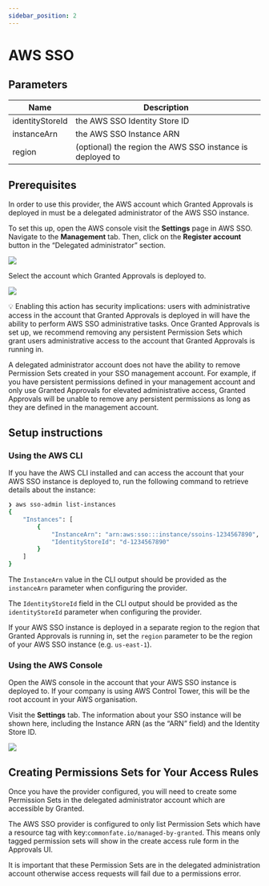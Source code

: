 ```yaml
---
sidebar_position: 2
---
```


# AWS SSO

## Parameters

| Name            | Description                                               |
| --------------- | --------------------------------------------------------- |
| identityStoreId | the AWS SSO Identity Store ID                             |
| instanceArn     | the AWS SSO Instance ARN                                  |
| region          | (optional) the region the AWS SSO instance is deployed to |

## Prerequisites

In order to use this provider, the AWS account which Granted Approvals is deployed in must be a delegated administrator of the AWS SSO instance.

To set this up, open the AWS console visit the **Settings** page in AWS SSO. Navigate to the **Management** tab. Then, click on the **Register account** button in the “Delegated administrator” section.

![](/img/providers/aws-sso/01.png)

Select the account which Granted Approvals is deployed to.

![](/img/providers/aws-sso/02.png)

<aside>
💡 Enabling this action has security implications: users with administrative access in the account that Granted Approvals is deployed in will have the ability to perform AWS SSO administrative tasks. Once Granted Approvals is set up, we recommend removing any persistent Permission Sets which grant users administrative access to the account that Granted Approvals is running in.

</aside>

A delegated administrator account does not have the ability to remove Permission Sets created in your SSO management account. For example, if you have persistent permissions defined in your management account and only use Granted Approvals for elevated administrative access, Granted Approvals will be unable to remove any persistent permissions as long as they are defined in the management account.

## Setup instructions

### Using the AWS CLI

If you have the AWS CLI installed and can access the account that your AWS SSO instance is deployed to, run the following command to retrieve details about the instance:

```bash
❯ aws sso-admin list-instances
{
    "Instances": [
        {
            "InstanceArn": "arn:aws:sso:::instance/ssoins-1234567890",
            "IdentityStoreId": "d-1234567890"
        }
    ]
}
```

The `InstanceArn` value in the CLI output should be provided as the `instanceArn` parameter when configuring the provider.

The `IdentityStoreId` field in the CLI output should be provided as the `identityStoreId` parameter when configuring the provider.

If your AWS SSO instance is deployed in a separate region to the region that Granted Approvals is running in, set the `region` parameter to be the region of your AWS SSO instance (e.g. `us-east-1`).

### Using the AWS Console

Open the AWS console in the account that your AWS SSO instance is deployed to. If your company is using AWS Control Tower, this will be the root account in your AWS organisation.

Visit the **Settings** tab. The information about your SSO instance will be shown here, including the Instance ARN (as the “ARN” field) and the Identity Store ID.

![](/img/providers/aws-sso/03.png)

## Creating Permissions Sets for Your Access Rules

Once you have the provider configured, you will need to create some Permission Sets in the delegated administrator account which are accessible by Granted.

The AWS SSO provider is configured to only list Permission Sets which have a resource tag with key:`commonfate.io/managed-by-granted`. This means only tagged permission sets will show in the create access rule form in the Approvals UI.

It is important that these Permission Sets are in the delegated administration account otherwise access requests will fail due to a permissions error.
